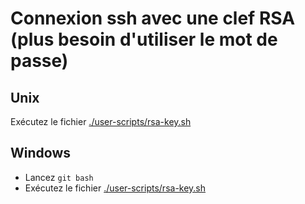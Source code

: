 # Connexion ssh avec une clef RSA (plus besoin d'utiliser le mot de passe)

## Unix

Exécutez le fichier [./user-scripts/rsa-key.sh](./user-scripts/rsa-key.sh)

## Windows

- Lancez `git bash`
- Exécutez le fichier [./user-scripts/rsa-key.sh](./user-scripts/rsa-key.sh)
